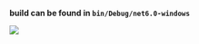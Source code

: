 **build can be found in `bin/Debug/net6.0-windows`**

<a href="https://discord.gg/DYfCsZG5UX"><img src="https://discordapp.com/api/guilds/1105384983385886791/widget.png?style=banner2"></a>
